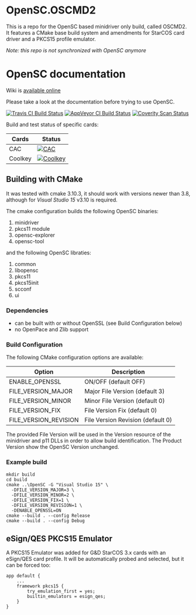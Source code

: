 # OpenSC.OSCMD2

This is a repo for the OpenSC based minidriver only build, called OSCMD2. It features a CMake base build system and amendments for StarCOS card driver and a PKCS15 profile emulator.

*Note: this repo is not synchronized with OpenSC anymore*

# OpenSC documentation

Wiki is [available online](https://github.com/OpenSC/OpenSC/wiki)

Please take a look at the documentation before trying to use OpenSC.

[![Travis CI Build Status](https://travis-ci.org/OpenSC/OpenSC.svg)](https://travis-ci.org/OpenSC/OpenSC/branches) [![AppVeyor CI Build Status](https://ci.appveyor.com/api/projects/status/github/OpenSC/OpenSC?branch=master&svg=true)](https://ci.appveyor.com/project/LudovicRousseau/OpenSC/branch/master) [![Coverity Scan Status](https://scan.coverity.com/projects/4026/badge.svg)](https://scan.coverity.com/projects/4026)

Build and test status of specific cards:

| Cards                 | Status |
|-----------------------|--------|
| CAC                   | [![CAC](https://gitlab.com/redhat-crypto/OpenSC/badges/cac/build.svg)](https://gitlab.com/redhat-crypto/OpenSC/pipelines) |
| Coolkey               | [![Coolkey](https://gitlab.com/redhat-crypto/OpenSC/badges/coolkey/build.svg)](https://gitlab.com/redhat-crypto/OpenSC/pipelines) |

## Building with CMake

It was tested with cmake 3.10.3, it should work with versions newer than 3.8, although for *Visual Studio 15* v3.10 is required.

The cmake configuration builds the following OpenSC binaries:

1. minidriver
1. pkcs11 module
1. opensc-explorer
1. opensc-tool

and the following OpenSC libraties:

1. common
1. libopensc
1. pkcs11
1. pkcs15init
1. scconf
1. ui

### Dependencies

- can be built with or without OpenSSL (see Build Configuration below)
- no OpenPace and Zlib support

### Build Configuration
The following CMake configuration options are available:

| Option                 | Description |
|------------------------|-------------|
| ENABLE_OPENSSL         | ON/OFF (default OFF) |
| FILE_VERSION_MAJOR     | Major File Version (default 3)
| FILE_VERSION_MINOR     | Minor File Version (default 0) |
| FILE_VERSION_FIX       | File Version Fix (default 0) |
| FILE_VERSION_REVISION  | File Version Revision (default 0) |

The provided File Version will be used in the Version resource of the minidriver and p11 DLLs in order to allow build identification. The Product Version show the OpenSC Version unchanged.

### Example build

```
mkdir build
cd build
cmake ..\OpenSC -G "Visual Studio 15" \
  -DFILE_VERSION_MAJOR=3 \
  -DFILE_VERSION_MINOR=2 \
  -DFILE_VERSION_FIX=1 \
  -DFILE_VERSION_REVISION=1 \
  -DENABLE_OPENSSL=ON
cmake --build . --config Release
cmake --build . --config Debug
```

## eSign/QES PKCS15 Emulator

A PKCS15 Emulator was added for G&D StarCOS 3.x cards with an eSign/QES card profile. It will be automatically probed and selected, but it can be forced too:

```
app default {
    ...
	framework pkcs15 {
		try_emulation_first = yes;
		builtin_emulators = esign_qes;
	}
}
```
